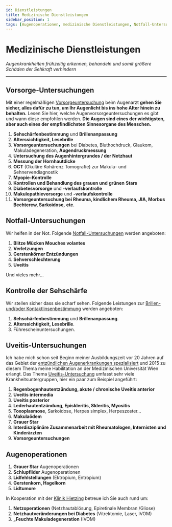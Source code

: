 ```yaml
---
id: Dienstleistungen
title: Medizinische Dienstleistungen 
sidebar_position: 1
tags: [Augenoperationen, medizinische Dienstleistungen, Notfall-Untersuchungen, Kontrolle der Sehschärfe, Vorsorge-Untersuchungen, Uveitis-Untersuchungen]
---
```


# Medizinische Dienstleistungen

*Augenkrankheiten frühzeitig erkennen, behandeln und somit größere Schäden der Sehkraft verhindern*

------



## Vorsorge-Untersuchungen

Mit einer regelmäßigen [Vorsorgeuntersuchung](/docs/Leistungen/Vorsorgeuntersuchungen) beim Augenarzt **gehen Sie sicher, alles dafür zu tun, um Ihr Augenlicht bis ins hohe Alter hinein zu behalten.** Lesen Sie hier, welche Augenvorsorgeuntersuchungen es gibt und wann diese empfohlen werden. **Die Augen sind eines der wichtigsten, aber auch eines der empfindlichsten Sinnesorgane des Menschen.** 

1. **Sehschärfenbestimmung** und **Brillenanpassung** 
2. **Alterssichtigkeit, Lesebrille**
3. **Vorsorgeuntersuchungen** bei Diabetes, Bluthochdruck, Glaukom, Makuladegeneration, **Augendruckmessung** 
4. **Untersuchung des Augenhintergrundes / der Netzhaut** 
5. **Messung der Hornhautdicke** 
6. **OCT** (Okuläre Kohärenz Tomografie) zur Makula- und Sehnervendiagnostik
7. **Myopie-Kontrolle** 
8. **Kontrollen und Behandlung des grauen und** **grünen** **Stars** 
9. **Diabetesvorsorge** und **-verlaufskontrolle**
10. **Makulopathievorsorge** und **-verlaufskontrolle**
11. **Vorsorgeuntersuchung bei Rheuma, kindlichem Rheuma, JIA, Morbus Bechterew, Sarkoidose,** **etc**.



## Notfall-Untersuchungen

Wir helfen in der Not. Folgende [Notfall-Untersuchungen](/docs/Leistungen/Notfalluntersuchungen) werden angeboten: 

1. **Blitze Mücken Mouches volantes** 
2. **Verletzungen** 
3. **Gerstenkörner Entzündungen** 
4. **Sehverschlechterung**
5. **Uveitis**

Und vieles mehr…



## Kontrolle der Sehschärfe

Wir stellen sicher dass sie scharf sehen. Folgende Leistungen zur [Brillen- und/oder Kontaktlinsenbestimmung](/docs/Leistungen/Sehschaerfenkontrolle) werden angeboten: 

1. **Sehschärfenbestimmung** und **Brillenanpassung**.
2. **Alterssichtigkeit, Lesebrille**.
3. Führescheinuntersuchungen.



## Uveitis-Untersuchungen

Ich habe mich schon seit Beginn meiner Ausbildungszeit vor 20 Jahren auf das Gebiet der <u>entzündlichen Augenerkrankungen spezialisiert</u> und 2015 zu diesem Thema meine Habilitation an der Medizinischen Universität Wien erlangt. Das Thema [Uveitis-Untersuchung](/docs/Leistungen/UveitisUntersuchungen) umfasst sehr viele Krankheitsuntergruppen, hier ein paar zum Beispiel angeführt:

1. **Regenbogenhautentzündung, akute / chronische Uveitis anterior**
2. **Uveitis intermedia**
3. **Uveitis posterior**
4. **Lederhautentzündung, Episkleritis, Skleritis, Myositis**
5. **Toxoplasmose**, Sarkoidose, Herpes simplex, Herpeszoster…
6. **Makulaödem**
7. **Grauer Star**
8. **Interdisziplinäre Zusammenarbeit mit Rheumatologen, Internisten und Kinderärzten**
9. **Vorsorgeuntersuchungen**



## Augenoperationen

1. **Grauer Star** Augenoperationen
2. **Schlupflider** Augenoperationen
3. **Lidfehlstellungen** (Ektropium, Entropium) 
4. **Gerstenkorn, Hagelkorn**
5. **Lidtumore**



In Kooperation mit der [Klinik Hietzing](https://klinik-hietzing.gesundheitsverbund.at/) betreue ich Sie auch rund um:

1. **Netzoperationen** (Netzhautablösung, Epiretinale Membran /Gliose)  
2. **Netzhautveränderungen bei Diabetes** (Vitrektomie, Laser, IVOM) 
3. **„Feuchte Makuladegeneration** (IVOM)

